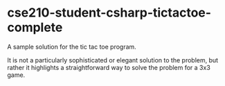 # cse210-student-csharp-tictactoe-complete
A sample solution for the tic tac toe program.

It is not a particularly sophisticated or elegant solution to the problem, but
rather it highlights a straightforward way to solve the problem for a 3x3 game.
